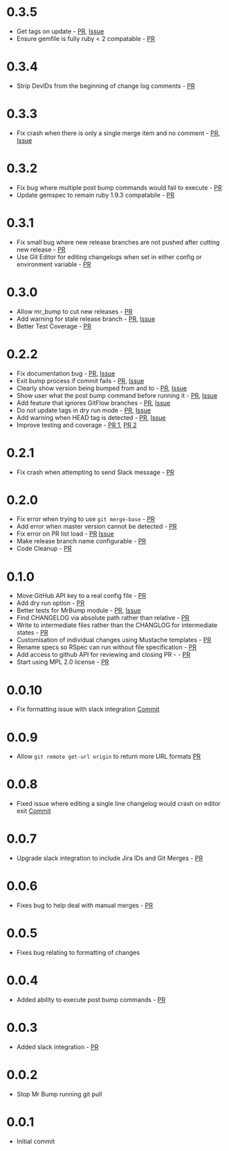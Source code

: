 # 0.3.5
* Get tags on update - [PR](https://github.com/xulaus/mr_bump/pull/69), [Issue](https://github.com/xulaus/mr_bump/issues/68)
* Ensure gemfile is fully ruby < 2 compatable - [PR](https://github.com/xulaus/mr_bump/pull/67)

# 0.3.4
* Strip DevIDs from the beginning of change log comments - [PR](https://github.com/xulaus/mr_bump/pull/64)

# 0.3.3
* Fix crash when there is only a single merge item and no comment - [PR](https://github.com/xulaus/mr_bump/pull/62), [Issue](https://github.com/xulaus/mr_bump/issues/60)

# 0.3.2
* Fix bug where multiple post bump commands would fail to execute - [PR](https://github.com/xulaus/mr_bump/pull/58)
* Update gemspec to remain ruby 1.9.3 compatabile - [PR](https://github.com/xulaus/mr_bump/pull/57)

# 0.3.1
* Fix small bug where new release branches are not pushed after cutting new release - [PR](https://github.com/xulaus/mr_bump/pull/54)
* Use Git Editor for editing changelogs when set in either config or environment variable - [PR](https://github.com/xulaus/mr_bump/pull/55)

# 0.3.0
* Allow mr_bump to cut new releases - [PR](https://github.com/xulaus/mr_bump/pull/51)
* Add warning for stale release branch - [PR](https://github.com/xulaus/mr_bump/pull/49), [Issue](https://github.com/xulaus/mr_bump/issues/42)
* Better Test Coverage - [PR](https://github.com/xulaus/mr_bump/pull/50)

# 0.2.2
* Fix documentation bug - [PR](https://github.com/xulaus/mr_bump/pull/47), [Issue](https://github.com/xulaus/mr_bump/issues/36)
* Exit bump process if commit fails - [PR](https://github.com/xulaus/mr_bump/pull/46), [Issue](https://github.com/xulaus/mr_bump/issues/18)
* Clearly show version being bumped from and to - [PR](https://github.com/xulaus/mr_bump/pull/46), [Issue](https://github.com/xulaus/mr_bump/issues/32)
* Show user what the post bump command before running it - [PR](https://github.com/xulaus/mr_bump/pull/46), [Issue](https://github.com/xulaus/mr_bump/issues/33)
* Add feature that ignores GitFlow branches - [PR](https://github.com/xulaus/mr_bump/pull/44), [Issue](https://github.com/xulaus/mr_bump/issues/43)
* Do not update tags in dry run mode - [PR](https://github.com/xulaus/mr_bump/pull/35), [Issue](https://github.com/xulaus/mr_bump/issues/34)
* Add warning when HEAD tag is detected - [PR](https://github.com/xulaus/mr_bump/pull/45), [Issue](https://github.com/xulaus/mr_bump/issues/41)
* Improve testing and coverage - [PR 1](https://github.com/xulaus/mr_bump/pull/40), [PR 2](https://github.com/xulaus/mr_bump/pull/39)

# 0.2.1
* Fix crash when attempting to send Slack message - [PR](https://github.com/xulaus/mr_bump/pull/#37)

# 0.2.0
* Fix error when trying to use `git merge-base` - [PR](https://github.com/xulaus/mr_bump/pull/28)
* Add error when master version cannot be detected - [PR](https://github.com/xulaus/mr_bump/pull/29)
* Fix error on PR list load - [PR](https://github.com/xulaus/mr_bump/pull/30) [Issue](https://github.com/xulaus/mr_bump/pull/24) 
* Make release branch name configurable - [PR](https://github.com/xulaus/mr_bump/pull/25)
* Code Cleanup - [PR](https://github.com/xulaus/mr_bump/pull/15)

# 0.1.0
* Move GitHub API key to a real config file - [PR](https://github.com/xulaus/mr_bump/pull/23)
* Add dry run option - [PR](https://github.com/xulaus/mr_bump/pull/22)
* Better tests for MrBump module - [PR](https://github.com/xulaus/mr_bump/pull/14), [Issue](https://github.com/xulaus/mr_bump/issues/8)
* Find CHANGELOG via absolute path rather than relative - [PR](https://github.com/xulaus/mr_bump/pull/16)
* Write to intermediate files rather than the CHANGLOG for intermediate states - [PR](https://github.com/xulaus/mr_bump/pull/13)
* Customisation of individual changes using Mustache templates - [PR](https://github.com/xulaus/mr_bump/pull/6)
* Rename specs so RSpec can run without file specification - [PR](https://github.com/xulaus/mr_bump/pull/11)
* Add access to github API for reviewing and closing PR - - [PR](https://github.com/xulaus/mr_bump/pull/10)
* Start using MPL 2.0 license - [PR](https://github.com/xulaus/mr_bump/pull/9)


# 0.0.10
* Fix formatting issue with slack integration [Commit](https://github.com/xulaus/mr_bump/commit/f33452d5fded9810166e5e41bfc87f1fc228218c)

# 0.0.9
* Allow `git remote get-url origin` to return more URL formats [PR](https://github.com/xulaus/mr_bump/pull/7)

# 0.0.8
* Fixed issue where editing a single line changelog would crash on editor exit [Commit](https://github.com/xulaus/mr_bump/commit/cb3fb068c1906ef52771b5859e5c51363c3976a2)

# 0.0.7
* Upgrade slack integration to include Jira IDs and Git Merges - [PR](https://github.com/xulaus/mr_bump/pull/5)

# 0.0.6
* Fixes bug to help deal with manual merges - [PR](https://github.com/xulaus/mr_bump/pull/3)

# 0.0.5
* Fixes bug relating to formatting of changes

# 0.0.4
* Added ability to execute post bump commands - [PR](https://github.com/xulaus/mr_bump/pull/2)

# 0.0.3
* Added slack integration - [PR](https://github.com/xulaus/mr_bump/pull/1)

# 0.0.2
* Stop Mr Bump running git pull

# 0.0.1
* Initial commit
